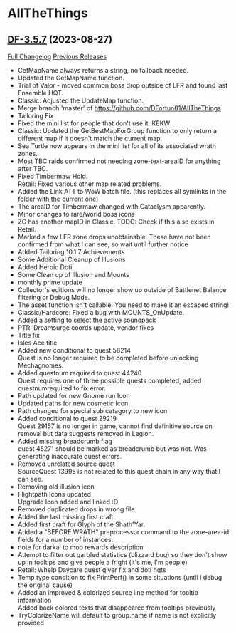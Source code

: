 # AllTheThings

## [DF-3.5.7](https://github.com/DFortun81/AllTheThings/tree/DF-3.5.7) (2023-08-27)
[Full Changelog](https://github.com/DFortun81/AllTheThings/compare/DF-3.5.6-hotfix-2...DF-3.5.7) [Previous Releases](https://github.com/DFortun81/AllTheThings/releases)

- GetMapName always returns a string, no fallback needed.  
- Updated the GetMapName function.  
- Trial of Valor - moved common boss drop outside of LFR and found last Ensemble HQT.  
- Classic: Adjusted the UpdateMap function.  
- Merge branch 'master' of https://github.com/DFortun81/AllTheThings  
- Tailoring Fix  
- Fixed the mini list for people that don't use it. KEKW  
- Classic: Updated the GetBestMapForGroup function to only return a different map if it doesn't match the current map.  
- Sea Turtle now appears in the mini list for all of its associated wrath zones.  
- Most TBC raids confirmed not needing zone-text-areaID for anything after TBC.  
- Fixed Timbermaw Hold.  
    Retail: Fixed various other map related problems.  
- Added the Link ATT to WoW batch file. (this replaces all symlinks in the folder with the current one)  
- The areaID for Timbermaw changed with Cataclysm apparently.  
- Minor changes to rare/world boss icons  
- ZG has another mapID in Classic. TODO: Check if this also exists in Retail.  
- Marked a few LFR zone drops unobtainable. These have not been confirmed from what I can see, so wait until further notice  
- Added Tailoring 10.1.7 Achievements  
- Some Additional Cleanup of Illusions  
- Added Heroic Doti  
- Some Clean up of Illusion and Mounts  
- monthly prime update  
- Collector's editions will no longer show up outside of Battlenet Balance filtering or Debug Mode.  
- The asset function isn't callable. You need to make it an escaped string!  
- Classic/Hardcore: Fixed a bug with MOUNTS\_OnUpdate.  
- Added a setting to select the active soundpack  
- PTR: Dreamsurge coords update, vendor fixes  
- Title fix  
- Isles Ace title  
- Added new conditional to quest 58214  
    Quest is no longer required to be completed before unlocking Mechagnomes.  
- Added questnum required to quest 44240  
    Quest requires one of three possible quests completed, added questnumrequired to fix error.  
- Path updated for new Gnome run Icon  
- Updated paths for new cosmetic Icon  
- Path changed  for special sub catagory to new icon  
- Added conditional to quest 29219  
    Quest 29157 is no longer in game, cannot find definitive source on removal but data suggests removed in Legion.  
- Added missing breadcrumb flag  
    quest 45271 should be marked as breadcrumb but was not. Was generating inaccurate quest errors.  
- Removed unrelated source quest  
    SourceQuest 13995 is not related to this quest chain in any way that I can see.  
- Removing old illusion icon  
- Flightpath Icons updated  
    Upgrade Icon added and linked :D  
- Removed duplicated drops in wrong file.  
- Added the last missing first craft.  
- Added first craft for Glyph of the Shath'Yar.  
- Added a "BEFORE WRATH" preprocessor command to the zone-area-id fields for a number of instances.  
- note for darkal to mop rewards description  
- Attempt to filter out garbled statistics (blizzard bug) so they don't show up in tooltips and give people a fright (it's me, I'm people)  
- Retail: Whelp Daycare quest giver fix and doti hqts  
- Temp type condition to fix PrintPerf() in some situations (until I debug the original cause)  
- Added an improved & colorized source line method for tooltip information  
    Added back colored texts that disappeared from tooltips previously  
- TryColorizeName will default to group.name if name is not explicitly provided  
